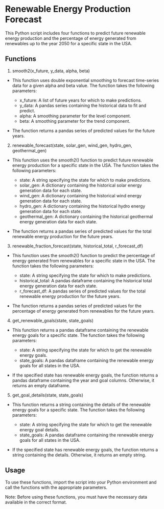 # Renewable Energy Production Forecast

This Python script includes four functions to predict future renewable energy production and the percentage of energy generated from renewables up to the year 2050 for a specific state in the USA.

## Functions

1. smooth2(x_future, y_data, alpha, beta)

- This function uses double exponential smoothing to forecast time-series data for a given alpha and beta value. The function takes the following parameters:

    - x_future: A list of future years for which to make predictions.
    - y_data: A pandas series containing the historical data to fit and predict.
    - alpha: A smoothing parameter for the level component.
    - beta: A smoothing parameter for the trend component.

- The function returns a pandas series of predicted values for the future years.

2. renewable_forecast(state, solar_gen, wind_gen, hydro_gen, geothermal_gen)

- This function uses the smooth2() function to predict future renewable energy production for a specific state in the USA. The function takes the following parameters:

    - state: A string specifying the state for which to make predictions.
    - solar_gen: A dictionary containing the historical solar energy generation data for each state.
    - wind_gen: A dictionary containing the historical wind energy generation data for each state.
    - hydro_gen: A dictionary containing the historical hydro energy generation data for each state.
    - geothermal_gen: A dictionary containing the historical geothermal energy generation data for each state.

- The function returns a pandas series of predicted values for the total renewable energy production for the future years.

3. renewable_fraction_forecast(state, historical_total, r_forecast_df)

- This function uses the smooth2() function to predict the percentage of energy generated from renewables for a specific state in the USA. The function takes the following parameters:

    - state: A string specifying the state for which to make predictions.
    - historical_total: A pandas dataframe containing the historical total energy generation data for each state.
    - r_forecast_df: A pandas series of predicted values for the total renewable energy production for the future years.

- The function returns a pandas series of predicted values for the percentage of energy generated from renewables for the future years.

4. get_renewable_goals(state, state_goals)

- This function returns a pandas dataframe containing the renewable energy goals for a specific state. The function takes the following parameters:

    - state: A string specifying the state for which to get the renewable energy goals.
    - state_goals: A pandas dataframe containing the renewable energy goals for all states in the USA.

- If the specified state has renewable energy goals, the function returns a pandas dataframe containing the year and goal columns. Otherwise, it returns an empty dataframe.

5. get_goal_details(state, state_goals)

- This function returns a string containing the details of the renewable energy goals for a specific state. The function takes the following parameters:

    - state: A string specifying the state for which to get the renewable energy goal details.
    - state_goals: A pandas dataframe containing the renewable energy goals for all states in the USA.

- If the specified state has renewable energy goals, the function returns a string containing the details. Otherwise, it returns an empty string.

## Usage

To use these functions, import the script into your Python environment and call the functions with the appropriate parameters.

Note: Before using these functions, you must have the necessary data available in the correct format.
